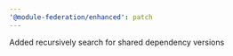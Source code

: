```yaml
---
'@module-federation/enhanced': patch
---
```


Added recursively search for shared dependency versions
